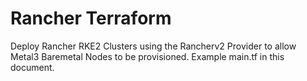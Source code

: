 # Rancher Terraform

Deploy Rancher RKE2 Clusters using the Rancherv2 Provider to allow Metal3 Baremetal Nodes to be provisioned. Example main.tf in this document.
